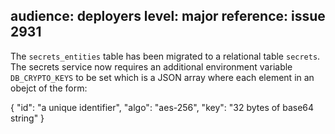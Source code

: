 audience: deployers
level: major
reference: issue 2931
---
The `secrets_entities` table has been migrated to a relational table `secrets`. The secrets service now requires an additional environment variable `DB_CRYPTO_KEYS` to be set which is a JSON array where each element in an obejct of the form:

{
  "id": "a unique identifier",
  "algo": "aes-256",
  "key": "32 bytes of base64 string"
}
